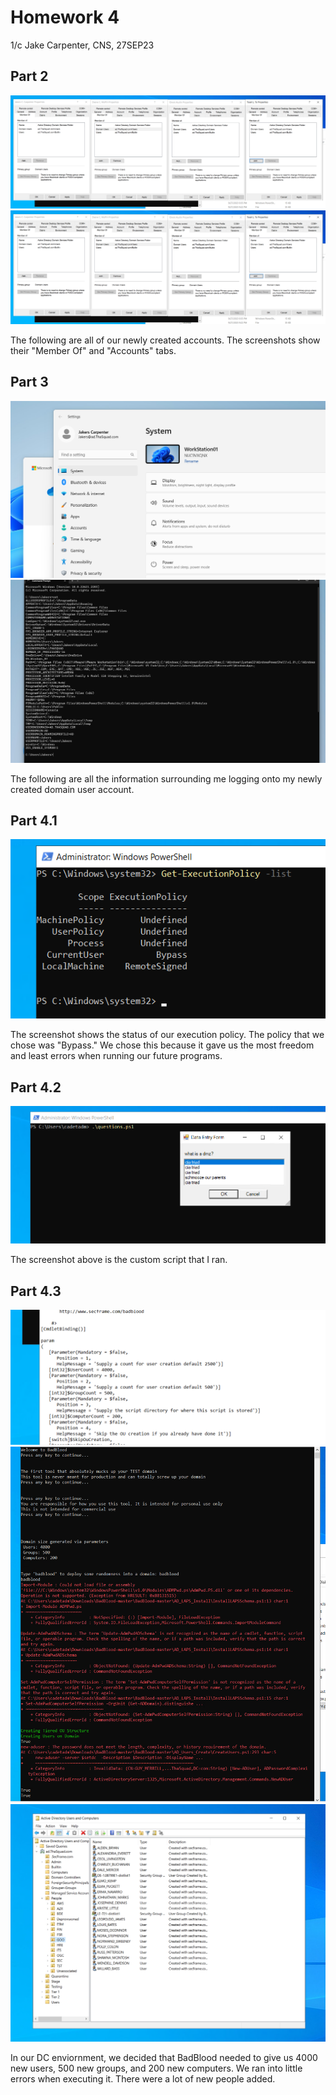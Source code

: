 # Homework 4
1/c Jake Carpenter, CNS, 27SEP23

## Part 2
![Screenshot 1](hw4_part2_1.png)
![Screenshot 1](hw4_part2_1.png)

The following are all of our newly created accounts. The screenshots show their "Member Of" and "Accounts" tabs.

## Part 3
![Screenshot 1](hw4_part3_1.png)
![Screenshot 1](hw4_part3_2.png)

The following are all the information surrounding me logging onto my newly created domain user account.

## Part 4.1
![Screenshot 1](hw4_part4.1.png)

The screenshot shows the status of our execution policy. The policy that we chose was "Bypass." We chose this because it gave us the most freedom and least errors when running our future programs. 

## Part 4.2
![Screenshot 1](hw4_part4.2.png)

The screenshot above is the custom script that I ran.

## Part 4.3
![Screenshot 1](hw4_part4.3_1.png)
![Screenshot 1](hw4_part4.3_2.png)
![Screenshot 1](hw4_part4.3_3.png)

In our DC enviornment, we decided that BadBlood needed to give us 4000 new users, 500 new groups, and 200 new computers. We ran into little errors when executing it. There were a lot of new people added.






